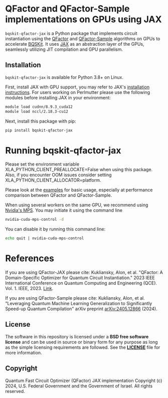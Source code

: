 # QFactor and QFactor-Sample implementations on GPUs using JAX
`bqskit-qfactor-jax` is a Python package that implements circuit instantiation using the [QFactor](https://ieeexplore.ieee.org/abstract/document/10313638) and [QFactor-Sample](https://arxiv.org/abs/2405.12866) algorithms on GPUs to accelerate [BQSKit](https://github.com/bqskit/bqskit). It uses [JAX](https://jax.readthedocs.io/en/latest/index.html) as an abstraction layer of the GPUs, seamlessly utilizing JIT compilation and GPU parallelism.

## Installation
`bqskit-qfactor-jax` is available for Python 3.8+ on Linux.

First, install JAX with GPU support, you may refer to JAX's [installation instructions](https://github.com/google/jax#installation).
For users working on Perlmutter please use the following modules before installing JAX in your environment:
```sh
module load cudnn/8.9.3_cuda12
module load nccl/2.18.3-cu12
```

Next, install this package with pip:

```sh
pip install bqskit-qfactor-jax
```


# Running bqskit-qfactor-jax
Please set the environment variable XLA_PYTHON_CLIENT_PREALLOCATE=False when using this package. Also, if you encounter OOM issues consider setting XLA_PYTHON_CLIENT_ALLOCATOR=platform.

Please look at the [examples](https://github.com/BQSKit/bqskit-qfactor-jax/tree/main/examples) for basic usage, especially at performance comparison between QFactor and QFactor-Sample.

When using several workers on the same GPU, we recommend using [Nvidia's MPS](https://docs.nvidia.com/deploy/mps/index.html). You may initiate it using the command line
```sh
nvidia-cuda-mps-control -d
```

You can disable it by running this command line:
```sh
echo quit | nvidia-cuda-mps-control
```

# References
If you are using QFactor-JAX please cite:
Kukliansky, Alon, et al. "QFactor: A Domain-Specific Optimizer for Quantum Circuit Instantiation." 2023 IEEE International Conference on Quantum Computing and Engineering (QCE). Vol. 1. IEEE, 2023. [Link](https://ieeexplore.ieee.org/abstract/document/10313638).

If you are using QFactor-Sample please cite:
Kukliansky, Alon, et al. "Leveraging Quantum Machine Learning Generalization to Significantly Speed-up Quantum Compilation" arXiv preprint [arXiv:2405.12866](https://arxiv.org/abs/2405.12866) (2024).

## License
The software in this repository is licensed under a **BSD free software
license** and can be used in source or binary form for any purpose as long
as the simple licensing requirements are followed. See the
**[LICENSE](https://github.com/BQSKit/bqskit-qfactor-jax/blob/main/LICENSE)** file
for more information.

## Copyright

Quantum Fast Circuit Optimizer (QFactor) JAX implementation Copyright (c) 2024,
U.S. Federal Government and the Government of Israel. All rights reserved.
